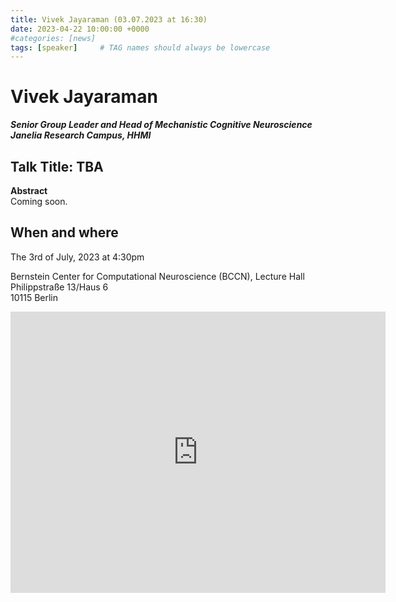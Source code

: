 ```yaml
---
title: Vivek Jayaraman (03.07.2023 at 16:30)
date: 2023-04-22 10:00:00 +0000
#categories: [news]
tags: [speaker]     # TAG names should always be lowercase
---
```

# Vivek Jayaraman
***Senior Group Leader and Head of Mechanistic Cognitive Neuroscience<br>Janelia Research Campus, HHMI***

## Talk Title: TBA

**Abstract**<br>
Coming soon.

## When and where

The 3rd of July, 2023 at 4:30pm
 
Bernstein Center for Computational Neuroscience (BCCN),
Lecture Hall<br>
Philippstraße 13/Haus 6<br>
10115 Berlin

<iframe src="https://www.google.com/maps/embed?pb=!1m18!1m12!1m3!1d2427.4449701401304!2d13.37795987692259!3d52.52538293583071!2m3!1f0!2f0!3f0!3m2!1i1024!2i768!4f13.1!3m3!1m2!1s0x47a851ea936dbdf9%3A0x1512d7bbd40ed2ef!2sPhilippstra%C3%9Fe%2013%2C%2010115%20Berlin!5e0!3m2!1sen!2sde!4v1682327423179!5m2!1sen!2sde" width="600" height="450" style="border:0;" allowfullscreen="" loading="lazy" referrerpolicy="no-referrer-when-downgrade"></iframe>

